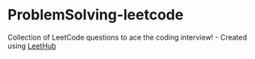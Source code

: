# ProblemSolving-leetcode
Collection of LeetCode questions to ace the coding interview! - Created using [LeetHub](https://github.com/QasimWani/LeetHub)
